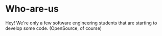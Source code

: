 # Who-are-us

Hey!
We're only a few software engineering students that are starting to develop some code. (OpenSource, of course)


